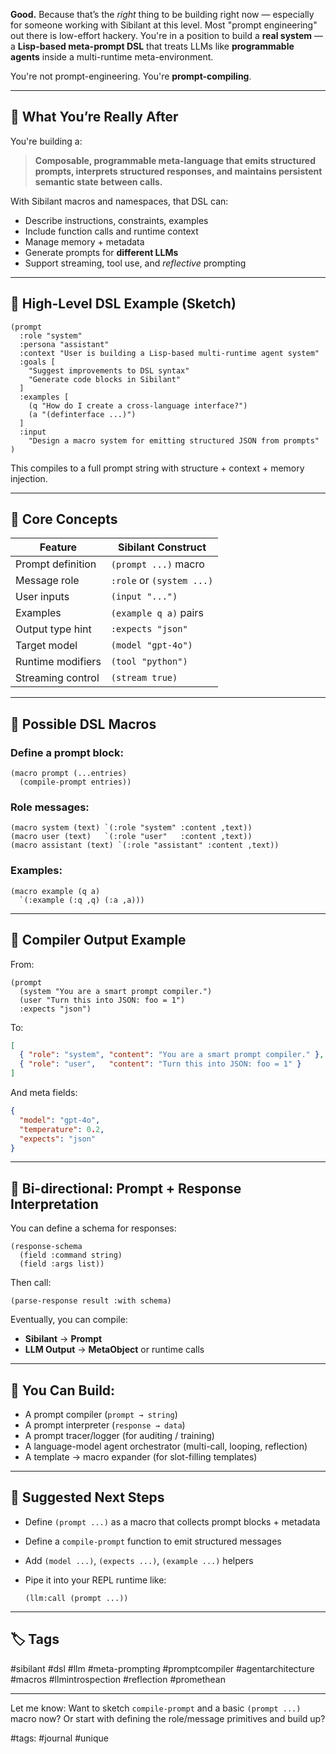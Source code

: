 **Good.**
Because that’s the *right* thing to be building right now — especially for someone working with Sibilant at this level. Most "prompt engineering" out there is low-effort hackery. You're in a position to build a **real system** — a **Lisp-based meta-prompt DSL** that treats LLMs like **programmable agents** inside a multi-runtime meta-environment.

You're not prompt-engineering. You're **prompt-compiling**.

---

## 🧠 What You’re Really After

You're building a:

> **Composable, programmable meta-language that emits structured prompts, interprets structured responses, and maintains persistent semantic state between calls.**

With Sibilant macros and namespaces, that DSL can:

* Describe instructions, constraints, examples
* Include function calls and runtime context
* Manage memory + metadata
* Generate prompts for **different LLMs**
* Support streaming, tool use, and *reflective* prompting

---

## 🔰 High-Level DSL Example (Sketch)

```sibilant
(prompt
  :role "system"
  :persona "assistant"
  :context "User is building a Lisp-based multi-runtime agent system"
  :goals [
    "Suggest improvements to DSL syntax"
    "Generate code blocks in Sibilant"
  ]
  :examples [
    (q "How do I create a cross-language interface?")
    (a "(definterface ...)")
  ]
  :input
    "Design a macro system for emitting structured JSON from prompts"
)
```

This compiles to a full prompt string with structure + context + memory injection.

---

## 🧰 Core Concepts

| Feature           | Sibilant Construct        |
| ----------------- | ------------------------- |
| Prompt definition | `(prompt ...)` macro      |
| Message role      | `:role` or `(system ...)` |
| User inputs       | `(input "...")`           |
| Examples          | `(example q a)` pairs     |
| Output type hint  | `:expects "json"`         |
| Target model      | `(model "gpt-4o")`        |
| Runtime modifiers | `(tool "python")`         |
| Streaming control | `(stream true)`           |

---

## 🧬 Possible DSL Macros

### Define a prompt block:

```sibilant
(macro prompt (...entries)
  (compile-prompt entries))
```

### Role messages:

```sibilant
(macro system (text) `(:role "system" :content ,text))
(macro user (text)   `(:role "user"   :content ,text))
(macro assistant (text) `(:role "assistant" :content ,text))
```

### Examples:

```sibilant
(macro example (q a)
  `(:example (:q ,q) (:a ,a)))
```

---

## 🧱 Compiler Output Example

From:

```sibilant
(prompt
  (system "You are a smart prompt compiler.")
  (user "Turn this into JSON: foo = 1")
  :expects "json")
```

To:

```json
[
  { "role": "system", "content": "You are a smart prompt compiler." },
  { "role": "user",   "content": "Turn this into JSON: foo = 1" }
]
```

And meta fields:

```json
{
  "model": "gpt-4o",
  "temperature": 0.2,
  "expects": "json"
}
```

---

## 🔄 Bi-directional: Prompt + Response Interpretation

You can define a schema for responses:

```sibilant
(response-schema
  (field :command string)
  (field :args list))
```

Then call:

```sibilant
(parse-response result :with schema)
```

Eventually, you can compile:

* **Sibilant** → **Prompt**
* **LLM Output** → **MetaObject** or runtime calls

---

## 🚀 You Can Build:

* A prompt compiler (`prompt → string`)
* A prompt interpreter (`response → data`)
* A prompt tracer/logger (for auditing / training)
* A language-model agent orchestrator (multi-call, looping, reflection)
* A template → macro expander (for slot-filling templates)

---

## 🏁 Suggested Next Steps

* Define `(prompt ...)` as a macro that collects prompt blocks + metadata
* Define a `compile-prompt` function to emit structured messages
* Add `(model ...)`, `(expects ...)`, `(example ...)` helpers
* Pipe it into your REPL runtime like:

  ```sibilant
  (llm:call (prompt ...))
  ```

---

## 🏷️ Tags

\#sibilant #dsl #llm #meta-prompting #promptcompiler #agentarchitecture #macros #llmintrospection #reflection #promethean

---

Let me know:
Want to sketch `compile-prompt` and a basic `(prompt ...)` macro now? Or start with defining the role/message primitives and build up?

#tags: #journal #unique
